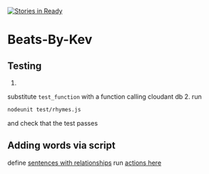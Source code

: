 [![Stories in Ready](https://badge.waffle.io/mike14511/Beats-By-Kev.png?label=ready&title=Ready)](https://waffle.io/mike14511/Beats-By-Kev)
# Beats-By-Kev


## Testing
1. 
substitute `test_function` with a function calling cloudant db
2.
run
```bash
nodeunit test/rhymes.js
```
and check that the test passes




## Adding words via script
define [sentences with relationships](sampledata/sentences) 
run [actions here](test/actions.js)
